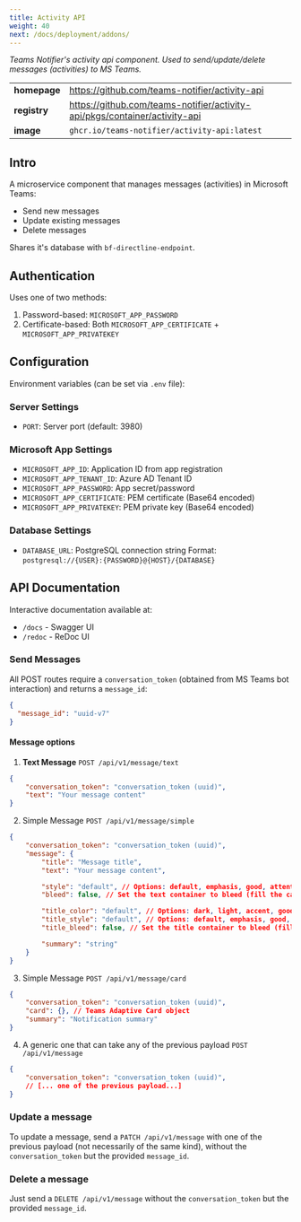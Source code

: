 ```yaml
---
title: Activity API
weight: 40
next: /docs/deployment/addons/
---
```


*Teams Notifier's activity api component. Used to send/update/delete messages (activities) to MS Teams.*

|   |   |
|---|---|
| **homepage** | https://github.com/teams-notifier/activity-api |
| **registry** | https://github.com/teams-notifier/activity-api/pkgs/container/activity-api |
| **image** | `ghcr.io/teams-notifier/activity-api:latest` |


## Intro

A microservice component that manages messages (activities) in Microsoft Teams:
- Send new messages
- Update existing messages
- Delete messages

Shares it's database with `bf-directline-endpoint`.

## Authentication

Uses one of two methods:
1. Password-based: `MICROSOFT_APP_PASSWORD`
2. Certificate-based: Both `MICROSOFT_APP_CERTIFICATE` + `MICROSOFT_APP_PRIVATEKEY`

## Configuration

Environment variables (can be set via `.env` file):

### Server Settings
- `PORT`: Server port (default: 3980)

### Microsoft App Settings
- `MICROSOFT_APP_ID`: Application ID from app registration
- `MICROSOFT_APP_TENANT_ID`: Azure AD Tenant ID
- `MICROSOFT_APP_PASSWORD`: App secret/password
- `MICROSOFT_APP_CERTIFICATE`: PEM certificate (Base64 encoded)
- `MICROSOFT_APP_PRIVATEKEY`: PEM private key (Base64 encoded)

### Database Settings
- `DATABASE_URL`: PostgreSQL connection string
  Format: `postgresql://{USER}:{PASSWORD}@{HOST}/{DATABASE}`

## API Documentation

Interactive documentation available at:
- `/docs` - Swagger UI
- `/redoc` - ReDoc UI

### Send Messages

All POST routes require a `conversation_token` (obtained from MS Teams bot interaction) and returns a `message_id`:
```json
{
  "message_id": "uuid-v7"
}
```

#### Message options

1. **Text Message** `POST /api/v1/message/text`
```json
{
    "conversation_token": "conversation_token (uuid)",
    "text": "Your message content"
}
```

2. Simple Message `POST /api/v1/message/simple`
```json
{
    "conversation_token": "conversation_token (uuid)",
    "message": {
        "title": "Message title",
        "text": "Your message content",

        "style": "default", // Options: default, emphasis, good, attention, warning, accent
        "bleed": false, // Set the text container to bleed (fill the card width)

        "title_color": "default", // Options: dark, light, accent, good, warning, attention
        "title_style": "default", // Options: default, emphasis, good, attention, warning, accent
        "title_bleed": false, // Set the title container to bleed (fill the card width)

        "summary": "string"
    }
}
```

3. Simple Message `POST /api/v1/message/card`
```json
{
    "conversation_token": "conversation_token (uuid)",
    "card": {}, // Teams Adaptive Card object
    "summary": "Notification summary"
}
```

4. A generic one that can take any of the previous payload `POST /api/v1/message`
```json
{
    "conversation_token": "conversation_token (uuid)",
    // [... one of the previous payload...]
}
```

### Update a message

To update a message, send a `PATCH /api/v1/message` with one of the previous payload (not necessarily of the same kind), without the `conversation_token` but the provided `message_id`.

### Delete a message

Just send a `DELETE /api/v1/message` without the `conversation_token` but the provided `message_id`.
